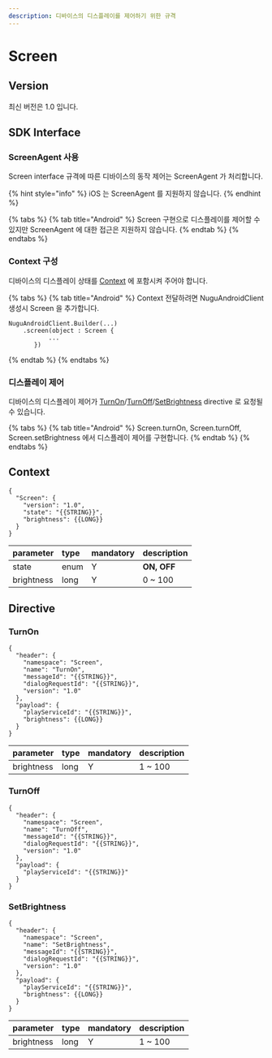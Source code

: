 ```yaml
---
description: 디바이스의 디스플레이를 제어하기 위한 규격
---
```


# Screen

## Version

최신 버전은 1.0 입니다.

## SDK Interface

### ScreenAgent 사용

Screen interface 규격에 따른 디바이스의 동작 제어는 ScreenAgent 가 처리합니다.

{% hint style="info" %}
iOS 는 ScreenAgent 를 지원하지 않습니다.
{% endhint %}

{% tabs %}
{% tab title="Android" %}
Screen 구현으로 디스플레이를 제어할 수 있지만 ScreenAgent 에 대한 접근은 지원하지 않습니다.
{% endtab %}
{% endtabs %}

### Context 구성

디바이스의 디스플레이 상태를 [Context](screen.md#context) 에 포함시켜 주어야 합니다.

{% tabs %}
{% tab title="Android" %}
Context 전달하려면 NuguAndroidClient 생성시 Screen 을 추가합니다.

```text
NuguAndroidClient.Builder(...)
    .screen(object : Screen {
           ...
       })
```
{% endtab %}
{% endtabs %}

### 디스플레이 제어

디바이스의 디스플레이 제어가 [TurnOn](screen.md#turnon)/[TurnOff](screen.md#turnoff)/[SetBrightness](screen.md#setbrightness) directive 로 요청될 수 있습니다.

{% tabs %}
{% tab title="Android" %}
Screen.turnOn, Screen.turnOff, Screen.setBrightness 에서 디스플레이 제어를 구현합니다.
{% endtab %}
{% endtabs %}

## Context

```text
{
  "Screen": {
    "version": "1.0",
    "state": "{{STRING}}",
    "brightness": {{LONG}}
  }
}
```

| parameter | type | mandatory | description |
| :--- | :--- | :--- | :--- |
| state | enum | Y | **ON, OFF** |
| brightness | long | Y | 0 ~ 100 |

## Directive

### TurnOn

```text
{
  "header": {
    "namespace": "Screen",
    "name": "TurnOn",
    "messageId": "{{STRING}}",
    "dialogRequestId": "{{STRING}}",
    "version": "1.0"
  },
  "payload": {
    "playServiceId": "{{STRING}}",
    "brightness": {{LONG}}
  }
}
```

| parameter | type | mandatory | description |
| :--- | :--- | :--- | :--- |
| brightness | long | Y | 1 ~ 100 |

### TurnOff

```text
{
  "header": {
    "namespace": "Screen",
    "name": "TurnOff",
    "messageId": "{{STRING}}",
    "dialogRequestId": "{{STRING}}",
    "version": "1.0"
  },
  "payload": {
    "playServiceId": "{{STRING}}"
  }
}
```

### SetBrightness

```text
{
  "header": {
    "namespace": "Screen",
    "name": "SetBrightness",
    "messageId": "{{STRING}}",
    "dialogRequestId": "{{STRING}}",
    "version": "1.0"
  },
  "payload": {
    "playServiceId": "{{STRING}}",
    "brightness": {{LONG}}
  }
}
```

| parameter | type | mandatory | description |
| :--- | :--- | :--- | :--- |
| brightness | long | Y | 1 ~ 100 |

